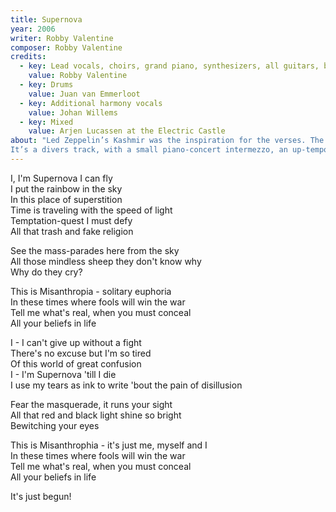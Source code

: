```yaml
---
title: Supernova
year: 2006
writer: Robby Valentine
composer: Robby Valentine
credits:
  - key: Lead vocals, choirs, grand piano, synthesizers, all guitars, bass-guitar, drum programming
    value: Robby Valentine
  - key: Drums
    value: Juan van Emmerloot
  - key: Additional harmony vocals
    value: Johan Willems
  - key: Mixed
    value: Arjen Lucassen at the Electric Castle   
about: "Led Zeppelin’s Kashmir was the inspiration for the verses. The beat especially.
It’s a divers track, with a small piano-concert intermezzo, an up-tempo chorus and a boogie middle part that turns out into a heavy-metal beat. Some ‘The Sweet ‘- like choirs done with the help of Johan Willems in the chorus. I couldn’t get a good drum sound when mixing it. Arjen Lucassen helped me out by mixing the song in his studio. It’s about getting alienated. Becoming a misanthrope while trying to get the spirit and hope up in times of huge insecurity and desperation."
---
```


<p>I, I'm Supernova I can fly<br />
I put the rainbow in the sky<br />
In this place of superstition<br />
Time is traveling with the speed of light<br />
Temptation-quest I must defy<br />
All that trash and fake religion</p>

<p>See the mass-parades here from the sky<br />
All those mindless sheep they don't know why<br />
Why do they cry?</p>

<p>This is Misanthropia - solitary euphoria<br />
In these times where fools will win the war<br />
Tell me what's real, when you must conceal<br />
All your beliefs in life</p>

<p>I - I can't give up without a fight<br />
There's no excuse but I'm so tired<br />
Of this world of great confusion<br />
I - I'm Supernova 'till I die<br />
I use my tears as ink to write 'bout the pain of disillusion</p>

<p>Fear the masquerade, it runs your sight<br />
All that red and black light shine so bright<br />
Bewitching your eyes</p>

<p>This is Misanthrophia - it's just me, myself and I<br />
In these times where fools will win the war<br />
Tell me what's real, when you must conceal<br />
All your beliefs in life</p>

<p>It's just begun!</p>

